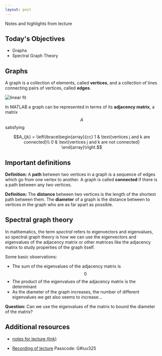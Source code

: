 ```yaml
---
layout: post
---
```


Notes and highlights from lecture

## Today's Objectives

* Graphs
* Spectral Graph Theory

## Graphs

A graph is a collection of elements, called **vertices**, and a collection of lines connecting pairs of vertices, called **edges**.

![linear fit](/math107spring2023/extras/img/adjacency.png)

In MATLAB a graph can be represented in terms of its **adjacency matrix**, a matrix $$A$$ satisfying

$$A_{jk} = \left\lbrace\begin{array}{cc}
1 & \text{vertices j and k are connected}\\
0 & \text{vertices j and k are not connected}
\end{array}\right.$$

## Important definitions

**Definition:** A **path** between two vertices in a graph is a sequence of edges which go from one vertex to another.  A graph is called **connected** if there is a path between any two vertices.

**Definition:** The **distance** between two vertices is the length of the shortest path between them.  The **diameter** of a graph is the distance between to vertices in the graph who are as far apart as possible.  

## Spectral graph theory

In mathematics, the term *spectral* refers to eigenvectors and eigenvalues, so spectral graph theory is how we can use the eigenvectors and eigenvalues of the adjacency matrix or other matrices like the adjacency matrix to study properties of the graph itself.

Some basic observations:

* The sum of the eigenvalues of the adjacency matrix is $$0$$
* The product of the eigenvalues of the adjacency matrix is the determinant
* As the diameter of the graph increases, the number of different eigenvalues we get also seems to increase...

**Question:**  Can we use the eigenvalues of the matrix to bound the diameter of the matrix?

## Additional resources
*  <a target="_parent" href="https://wcasper.github.io/math107spring2023/extras/2023-05-01-Week-15-Lecture-24.pdf">notes for lecture (link)</a>

*  <a href="https://fullerton.zoom.us/rec/share/tPMXr65aYWVA7eC6nCAhdCSsxKVry_79sh0cfGWXxAM4hT0EnIBjidekWlV0Arv6.uK8txplWGZCeKRLS?startTime=1682960632000">Recording of lecture</a> Passcode: G#iuv325

